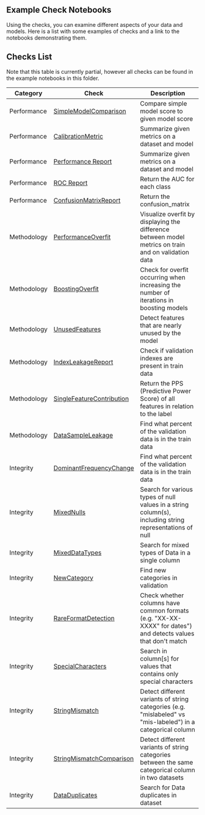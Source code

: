 ## Example Check Notebooks

Using the checks, you can examine different aspects of your data and models. Here is a list with some examples of checks and a link to the notebooks demonstrating them.
  

 ## Checks List

  Note that this table is currently partial, however all checks can be found in the example notebooks in this folder.

Category | Check | Description |
|---------|---------|----------------|
| Performance | [SimpleModelComparison](./performance/simple_model_comparison.ipynb)|Compare simple model score to given model score |
| Performance | [CalibrationMetric](./performance/calibration_metric.ipynb)|Summarize given metrics on a dataset and model |
| Performance | [Performance Report](./performance/performance_report.ipynb)|Summarize given metrics on a dataset and model |
| Performance | [ROC Report](./performance/roc_report.ipynb)|Return the AUC for each class |
| Performance| [ConfusionMatrixReport](./performance/confusion_matrix_report.ipynb)|Return the confusion_matrix |
| Methodology| [PerformanceOverfit](./methodology/performance_overfit.ipynb) | Visualize overfit by displaying the difference between model metrics on train and on validation data |
| Methodology| [BoostingOverfit](./methodology/boosting_overfit.ipynb) |Check for overfit occurring when increasing the number of iterations in boosting models
| Methodology| [UnusedFeatures](./methodology/unused_features.ipynb) |Detect features that are nearly unused by the model |
| Methodology | [IndexLeakageReport](./methodology/index_leakage.ipynb)|Check if validation indexes are present in train data |
| Methodology | [SingleFeatureContribution](./methodology/single_feature_contribution.ipynb) | Return the PPS (Predictive Power Score) of all features in relation to the label |
| Methodology| [DataSampleLeakage](./methodology/data_sample_leakage.ipynb) |Find what percent of the validation data is in the train data |
| Integrity| [DominantFrequencyChange](./integrity/dominant_frequency_change.ipynb) |Find what percent of the validation data is in the train data |
| Integrity| [MixedNulls](./integrity/mixed_nulls.ipynb) | Search for various types of null values in a string column(s), including string representations of null |
| Integrity| [MixedDataTypes](./integrity/mixed_data_types.ipynb) | Search for mixed types of Data in a single column |
| Integrity| [NewCategory](./integrity/new_category.ipynb) | Find new categories in validation |
| Integrity| [RareFormatDetection](./integrity/rare_format_detection.ipynb) | Check whether columns have common formats (e.g. "XX-XX-XXXX" for dates") and detects values that don't match |
| Integrity| [SpecialCharacters](./integrity/special_characters.ipynb) | Search in column[s] for values that contains only special characters |
| Integrity| [StringMismatch](./integrity/string_mismatch.ipynb)| Detect different variants of string categories (e.g. "mislabeled" vs "mis-labeled") in a categorical column |
| Integrity|[StringMismatchComparison](./integrity/string_mismatch_comparison.ipynb) | Detect different variants of string categories between the same categorical column in two datasets|
| Integrity|[DataDuplicates](./integrity/data_duplicates.ipynb) |Search for Data duplicates in dataset |